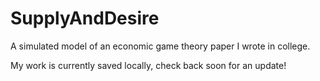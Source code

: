 # SupplyAndDesire
A simulated model of an economic game theory paper I wrote in college. 

My work is currently saved locally, check back soon for an update!
